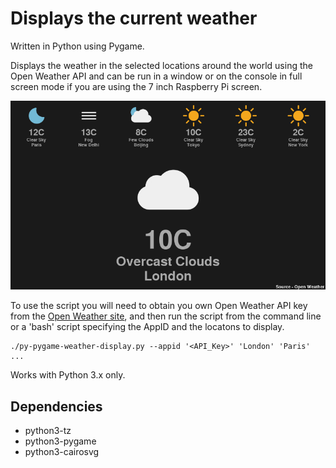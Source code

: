 # Displays the current weather

Written in Python using Pygame. 

Displays  the weather in the selected locations around the world using  the
Open  Weather  API  and can be run in a window or on the  console  in  full 
screen mode if you are using the 7 inch Raspberry Pi screen.

![Screenshot](py-pygame-weather-display.png "Screenshot")

To use the script you will need to obtain you own Open Weather API key from
the [Open Weather site](https://home.openweathermap.org/users/sign_up), and
then run the script from the command line or a 'bash' script specifying the
AppID and the locatons to display.

```
./py-pygame-weather-display.py --appid '<API_Key>' 'London' 'Paris' ...
```

Works with Python 3.x only.

## Dependencies
* python3-tz
* python3-pygame
* python3-cairosvg 
